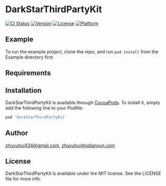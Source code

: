 # DarkStarThirdPartyKit

[![CI Status](https://img.shields.io/travis/zhuyuhui434@gmail.com/DarkStarThirdPartyKit.svg?style=flat)](https://travis-ci.org/zhuyuhui434@gmail.com/DarkStarThirdPartyKit)
[![Version](https://img.shields.io/cocoapods/v/DarkStarThirdPartyKit.svg?style=flat)](https://cocoapods.org/pods/DarkStarThirdPartyKit)
[![License](https://img.shields.io/cocoapods/l/DarkStarThirdPartyKit.svg?style=flat)](https://cocoapods.org/pods/DarkStarThirdPartyKit)
[![Platform](https://img.shields.io/cocoapods/p/DarkStarThirdPartyKit.svg?style=flat)](https://cocoapods.org/pods/DarkStarThirdPartyKit)

## Example

To run the example project, clone the repo, and run `pod install` from the Example directory first.

## Requirements

## Installation

DarkStarThirdPartyKit is available through [CocoaPods](https://cocoapods.org). To install
it, simply add the following line to your Podfile:

```ruby
pod 'DarkStarThirdPartyKit'
```

## Author

zhuyuhui434@gmail.com, zhuyuhui@odianyun.com

## License

DarkStarThirdPartyKit is available under the MIT license. See the LICENSE file for more info.
